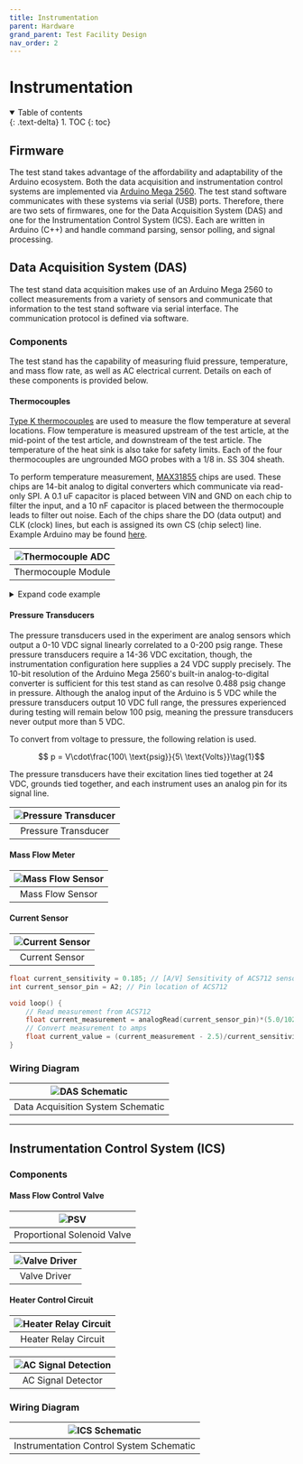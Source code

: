 ```yaml
---
title: Instrumentation
parent: Hardware
grand_parent: Test Facility Design
nav_order: 2
---
```


<script type="text/javascript" async
  src="https://cdn.mathjax.org/mathjax/latest/MathJax.js?config=TeX-MML-AM_CHTML">
</script>

# Instrumentation

<details open markdown="block">
  <summary>
    Table of contents
  </summary>
  {: .text-delta}
1. TOC
{: toc}

</details>


## Firmware

The test stand takes advantage of the affordability and adaptability of the Arduino ecosystem. Both the data acquisition and instrumentation control systems are implemented via [Arduino Mega 2560](https://store-usa.arduino.cc/products/arduino-mega-2560-rev3?selectedStore=us). The test stand software communicates with these systems via serial (USB) ports. Therefore, there are two sets of firmwares, one for the Data Acquisition System (DAS) and one for the Instrumentation Control System (ICS). Each are written in Arduino (C++) and handle command parsing, sensor polling, and signal processing.

## Data Acquisition System (DAS)

The test stand data acquisition makes use of an Arduino Mega 2560 to collect measurements from a variety of sensors and communicate that information to the test stand software via serial interface. The communication protocol is defined via software.

### Components

The test stand has the capability of measuring fluid pressure, temperature, and mass flow rate, as well as AC electrical current. Details on each of these components is provided below.

#### Thermocouples

[Type K thermocouples](../../assets/datasheets/JMTSS.pdf) are used to measure the flow temperature at several locations. Flow temperature is measured upstream of the test article, at the mid-point of the test article, and downstream of the test article. The temperature of the heat sink is also take for safety limits. Each of the four thermocouples are ungrounded MGO probes with a 1/8 in. SS 304 sheath.

To perform temperature measurement, [MAX31855](../../assets/datasheets/MAX31855.pdf) chips are used. These chips are 14-bit analog to digital converters which communicate via read-only SPI. A 0.1 uF capacitor is placed between VIN and GND on each chip to filter the input, and a 10 nF capacitor is placed between the thermocouple leads to filter out noise. Each of the chips share the DO (data output) and CLK (clock) lines, but each is assigned its own CS (chip select) line. Example Arduino may be found [here](https://github.com/Zanduino/MAX31855/blob/master/examples/Demo/Demo.ino).

|![Thermocouple ADC](../../assets/images/thermocouple_adc.png)|
|:-:|
|Thermocouple Module|

<details>
    <summary>Expand code example</summary>

    ```cpp
    #include "MAX31855.h"  // Include MAX31855 Sensor library

    const uint32_t SERIAL_SPEED{115200};   ///< Set the baud rate for Serial I/O
    const uint8_t  SPI_CHIP_SELECT{2};     ///< Chip-Select PIN for SPI
    const uint8_t  SPI_MISO{MISO};         ///< Master-In, Slave-Out PIN for SPI
    const uint8_t  SPI_SYSTEM_CLOCK{SCK};  ///< System Clock PIN for SPI

    MAX31855_Class MAX31855;  ///< Create an instance of MAX31855

    void setup() {
    /*!
        @brief    Arduino method called once at startup to initialize the system
        @details  This is an Arduino IDE method which is called first upon boot or restart. It is only
                called one time and then control goes to the main "loop()" method, from which control
                never returns
        @return   void
    */
    Serial.begin(SERIAL_SPEED);
    #ifdef __AVR_ATmega32U4__  // If a 32U4 then wait 3 seconds for the interface to initialize
    delay(3000);
    #endif
    Serial.println(F("Starting software SPI demo program for MAX31855"));
    Serial.print(F("Initializing MAX31855 sensor\n"));
    
    while (!MAX31855.begin(SPI_CHIP_SELECT))  // Hardware SPI for MAX31855
    {
        Serial.println(F("Unable to start MAX31855. Waiting 3 seconds."));
        delay(3000);
    }  // of loop until device is located
    Serial.println();
    }  // of method setup()

    void loop() {
    int32_t ambientTemperature = MAX31855.readAmbient();  // retrieve MAX31855 die ambient temperature
    int32_t probeTemperature   = MAX31855.readProbe();    // retrieve thermocouple probe temp
    uint8_t faultCode          = MAX31855.fault();        // retrieve any error codes
    if (faultCode)                                        // Display error code if present
    {
        if (faultCode & B001) {
        Serial.println(F("Fault: Wire not connected"));
        }
        if (faultCode & B010) {
        Serial.println(F("Fault: Short-circuited to Ground (negative)"));
        }
        if (faultCode & B100) {
        Serial.println(F("Fault: Short-circuited to VCC (positive)"));
        }
    } else {
        // clang-format off
        Serial.print("Ambient Temperature is ");
        Serial.print((float)ambientTemperature / 1000, 3);
        Serial.println("\xC2\xB0""C");
        Serial.print("Probe Temperature is   ");
        Serial.print((float)probeTemperature / 1000, 3);
        Serial.println("\xC2\xB0""C\n");
        // clang-format on
    }  // of if-then-else an error occurred
    delay(5000);
    }  // of method loop()
    ```
</details>

#### Pressure Transducers

The pressure transducers used in the experiment are analog sensors which output a 0-10 VDC signal linearly correlated to a 0-200 psig range. These pressure transducers require a 14-36 VDC excitation, though, the instrumentation configuration here supplies a 24 VDC supply precisely. The 10-bit resolution of the Arduino Mega 2560's built-in analog-to-digital converter is sufficient for this test stand as can resolve 0.488 psig change in pressure. Although the analog input of the Arduino is 5 VDC while the pressure transducers output 10 VDC full range, the pressures experienced during testing will remain below 100 psig, meaning the pressure transducers never output more than 5 VDC.

To convert from voltage to pressure, the following relation is used.

$$ p = V\cdot\frac{100\ \text{psig}}{5\ \text{Volts}}\tag{1}$$ 

The pressure transducers have their excitation lines tied together at 24 VDC, grounds tied together, and each instrument uses an analog pin for its signal line.

|![Pressure Transducer](../../assets/images/pressure_transducer.png)|
|:-:|
|Pressure Transducer|

#### Mass Flow Meter

|![Mass Flow Sensor](../../assets/images/mass_flow_sensor.png)|
|:-:|
|Mass Flow Sensor|

#### Current Sensor

|![Current Sensor](../../assets/images/current_sensor.jpg)|
|:-:|
|Current Sensor|

```cpp
float current_sensitivity = 0.185; // [A/V] Sensitivity of ACS712 sensor
int current_sensor_pin = A2; // Pin location of ACS712

void loop() {
    // Read measurement from ACS712
    float current_measurement = analogRead(current_sensor_pin)*(5.0/1023.0);
    // Convert measurement to amps
    float current_value = (current_measurement - 2.5)/current_sensitivity;
}
```

### Wiring Diagram

|![DAS Schematic](../../assets/images/DAQ_schematic.png)|
|:-:|
|Data Acquisition System Schematic|

___

## Instrumentation Control System (ICS)

### Components

#### Mass Flow Control Valve

|![PSV](../../assets/images/solenoid_valve.png)|
|:-:|
|Proportional Solenoid Valve|

|![Valve Driver](../../assets/images/valve_driver.png)|
|:-:|
|Valve Driver|

#### Heater Control Circuit

|![Heater Relay Circuit](../../assets/images/heater_relay_circuit.png)|
|:-:|
|Heater Relay Circuit|

|![AC Signal Detection](../../assets/images/ac_signal_detection.png)|
|:-:|
|AC Signal Detector|

### Wiring Diagram

|![ICS Schematic](../../assets/images/ICS_schematic.png)|
|:-:|
|Instrumentation Control System Schematic|
